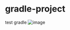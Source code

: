 # gradle-project
test gradle
![image](https://user-images.githubusercontent.com/61113776/196169544-d06a871e-8aab-4e33-af8c-65ac149ce2c1.png)

